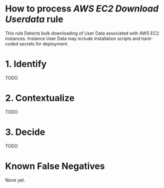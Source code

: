 # How to process *AWS EC2 Download Userdata* rule
This rule Detects bulk downloading of User Data associated with AWS EC2 instances. Instance User Data may include installation scripts and hard-coded secrets for deployment.

# 1. Identify
TODO

# 2. Contextualize
TODO

# 3. Decide
TODO

# Known False Negatives
None yet.
